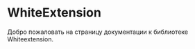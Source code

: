 WhiteExtension
==============

Добро пожаловать на страницу документации к библиотеке Whiteextension.
